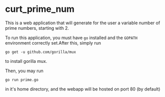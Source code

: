 # curt_prime_num

This is a web application that will generate for the user a variable number of prime numbers, starting with 2.

To run this application, you must have `go` installed and the `GOPATH` environment correctly set.After this, simply run

```
go get -u github.com/gorilla/mux
```

to install gorilla mux.

Then, you may run
```
go run prime.go
```

in it's home directory, and the webapp will be hosted on port 80 (by default)
